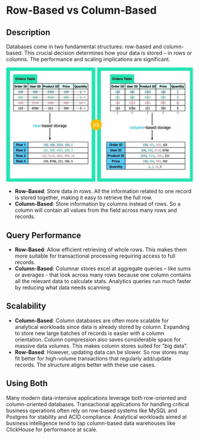 # Row-Based vs Column-Based

## Description

Databases come in two fundamental structures: row-based and column-based.
This crucial decision determines how your data is stored – in rows or columns.
The performance and scaling implications are significant.

![](row_based_vs_column_based/image1.jpg)

- **Row-Based**: Store data in rows. All the information related to one record is stored together, making it easy to retrieve the full row.
- **Column-Based**: Store information by columns instead of rows. So a column will contain all values from the field across many rows and records.

## Query Performance

- **Row-Based**: Allow efficient retrieving of whole rows. This makes them more suitable for transactional processing requiring access to full records.
- **Column-Based**: Columnar stores excel at aggregate queries – like sums or averages - that look across many rows because one column contains all the relevant data to calculate stats. Analytics queries run much faster by reducing what data needs scanning.

## Scalability

- **Column-Based**: Column databases are often more scalable for analytical workloads since data is already stored by column. Expanding to store new large batches of records is easier with a column orientation. Column compression also saves considerable space for massive data volumes. This makes column stores suited for "big data".
- **Row-Based**: However, updating data can be slower. So row stores may fit better for high-volume transactions that regularly add/update records. The structure aligns better with these use cases.

## Using Both

Many modern data-intensive applications leverage both row-oriented and column-oriented databases.
Transactional applications for handling critical business operations often rely on row-based systems like MySQL and Postgres for stability and ACID compliance.
Analytical workloads aimed at business intelligence tend to tap column-based data warehouses like ClickHouse for performance at scale.
